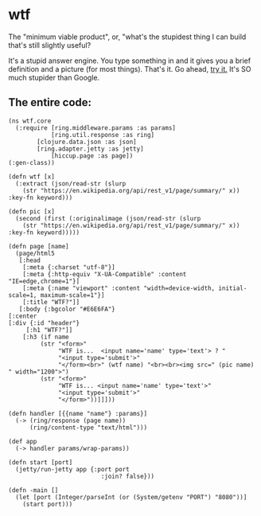 # wtf

The "minimum viable product", or, "what's the stupidest thing I can build that's still slightly useful?

It's a stupid answer engine. You type something in and it gives you a brief definition and a picture (for most things). That's it. Go ahead, [try it.](https://dry-retreat-70804.herokuapp.com/) It's SO much stupider than Google.

## The entire code:

```
(ns wtf.core
  (:require [ring.middleware.params :as params]
            [ring.util.response :as ring]
	    [clojure.data.json :as json]
	    [ring.adapter.jetty :as jetty]
            [hiccup.page :as page])
(:gen-class))

(defn wtf [x]
  (:extract (json/read-str (slurp
    (str "https://en.wikipedia.org/api/rest_v1/page/summary/" x)) :key-fn keyword)))

(defn pic [x]
  (second (first (:originalimage (json/read-str (slurp
    (str "https://en.wikipedia.org/api/rest_v1/page/summary/" x)) :key-fn keyword)))))

(defn page [name]
  (page/html5
   [:head
    [:meta {:charset "utf-8"}]
    [:meta {:http-equiv "X-UA-Compatible" :content "IE=edge,chrome=1"}]
    [:meta {:name "viewport" :content "width=device-width, initial-scale=1, maximum-scale=1"}]
    [:title "WTF?"]]
   [:body {:bgcolor "#E6E6FA"}
[:center    
[:div {:id "header"}
     [:h1 "WTF?"]]
    [:h3 (if name
         (str "<form>"
              "WTF is...  <input name='name' type='text'> ? "
              "<input type='submit'>"
              "</form><br>" (wtf name) "<br><br><img src=" (pic name) " width="1200">")
         (str "<form>"
              "WTF is... <input name='name' type='text'>"
              "<input type='submit'>"
              "</form>"))]]]))
       
(defn handler [{{name "name"} :params}]
  (-> (ring/response (page name))
      (ring/content-type "text/html")))

(def app
  (-> handler params/wrap-params))

(defn start [port]
  (jetty/run-jetty app {:port port
                          :join? false}))

(defn -main []
  (let [port (Integer/parseInt (or (System/getenv "PORT") "8080"))]
    (start port)))
```
